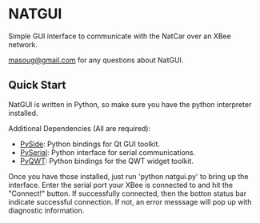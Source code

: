 # NATGUI
Simple GUI interface to communicate with the NatCar over an XBee network.

masoug@gmail.com for any questions about NatGUI.

## Quick Start
NatGUI is written in Python, so make sure you have the python interpreter installed.

Additional Dependencies (All are required):
* [PySide](http://qt-project.org/wiki/PySide): Python bindings for Qt GUI toolkit.
* [PySerial](http://pyserial.sourceforge.net/): Python interface for serial communications.
* [PyQWT](http://pyqwt.sourceforge.net/): Python bindings for the QWT widget toolkit.

Once you have those installed, just run 'python natgui.py' to bring up the interface. Enter the serial port your XBee is connected to and hit the "Connect!" button. If successfully connected, then the botton status bar indicate successful connection. If not, an error messsage will pop up with diagnostic information.
